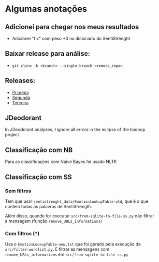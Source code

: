 # Algumas anotações

## Adicionei para chegar nos meus resultados
- Adicionei "fix" com peso +3 no dicionário do SentiStrenght

## Baixar release para análise:
- `git clone -b <branch> --single-branch <remote_repo>`

## Releases:
- [Primeira](https://github.com/apache/hadoop/tree/release-0.1.0)
- [Segunda](https://github.com/apache/hadoop/tree/release-0.1.1)
- [Terceira](https://github.com/apache/hadoop/tree/release-0.2.0)

## JDeodorant
In JDeodorant analyzes, I ignore all errors in the eclipse of the hadoop project

## Classificação com NB
Para as classificações com Naive Bayes foi usado NLTK

## Classificação com SS
### Sem filtros
Tem que usar `sentistrenght_data/EmotionLookupTable-old`, que é o que contem todas as palavras de SentiStrength.

Além disso, quando for executar `src/from-sqlite-to-file-ss.py` não filtrar a mensagem (função `remove_URLs_informations`)
### Com filtros (*)
Usa o `EmotionLookupTable-new.txt` que foi gerado pela execução de `src/filter-wordlist.py`. E filtrar as mensagens com `remove_URLs_informations` em `src/from-sqlite-to-file-ss.py`